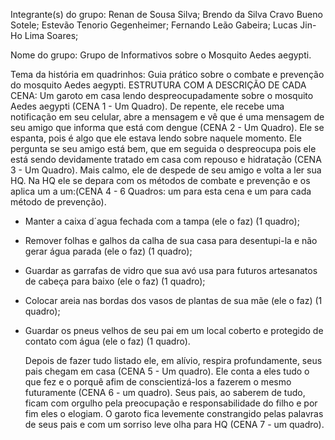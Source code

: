 Integrante(s) do grupo:
Renan de Sousa Silva;
Brendo da Silva Cravo Bueno Sotele;
Estevão Tenorio Gegenheimer;
Fernando Leão Gabeira;
Lucas Jin-Ho Lima Soares;

Nome do grupo: Grupo de Informativos sobre o Mosquito Aedes aegypti.

Tema da história em quadrinhos: Guia prático sobre o combate e prevenção do mosquito Aedes aegypti.
ESTRUTURA COM A DESCRIÇÃO DE CADA CENA:
  Um garoto em casa lendo despreocupadamente sobre o mosquito Aedes aegypti (CENA 1 - Um Quadro). 
  De repente, ele  recebe uma notificação em seu celular, abre a mensagem e vê que é uma mensagem de seu amigo que informa que está com dengue (CENA 2 - Um Quadro). 
  Ele se espanta, pois é algo que ele estava lendo sobre naquele momento. Ele pergunta se seu amigo está bem, que em seguida o despreocupa pois ele está sendo devidamente tratado em casa com repouso e hidratação (CENA 3 - Um Quadro). 
  Mais calmo, ele de despede de seu amigo e volta a ler sua HQ. Na HQ ele se depara com os métodos de combate e prevenção e os aplica um a um:(CENA 4 - 6 Quadros: um para esta cena e um para cada método de prevenção).
- Manter a caixa d´agua fechada com a tampa (ele o faz) (1 quadro);

- Remover folhas e galhos da calha de sua casa para desentupi-la e não gerar água parada (ele o faz) (1 quadro);

- Guardar as garrafas de vidro que sua avó usa para futuros artesanatos de cabeça para baixo (ele o faz) (1 quadro); 

- Colocar areia nas bordas dos vasos de plantas de sua mãe (ele o faz) (1 quadro);

- Guardar os pneus velhos de seu pai em um local coberto e protegido de contato com água (ele o faz) (1 quadro).
  
  Depois de fazer tudo listado ele, em alívio, respira profundamente, seus pais chegam em casa (CENA 5 - Um quadro).
  Ele conta a eles tudo o que fez e o porquê afim de conscientizá-los a fazerem o mesmo futuramente (CENA 6 - um quadro).
  Seus pais, ao saberem de tudo, ficam com orgulho pela preocupação e responsabilidade do filho e por fim eles o elogiam. O garoto fica levemente constrangido pelas palavras de seus pais e com um sorriso leve olha para HQ (CENA 7 - um quadro).
